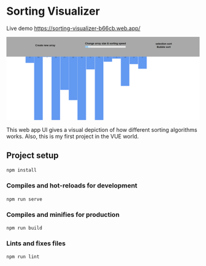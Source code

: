 # Sorting Visualizer

Live demo https://sorting-visualizer-b66cb.web.app/

![plot](./images/home.PNG)

This web app UI gives a visual depiction of how different sorting algorithms works. Also, this is my first project in the VUE world.

## Project setup

```
npm install
```

### Compiles and hot-reloads for development

```
npm run serve
```

### Compiles and minifies for production

```
npm run build
```

### Lints and fixes files

```
npm run lint
```
